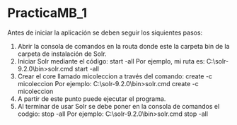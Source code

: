 # PracticaMB_1
Antes de iniciar la aplicación se deben seguir los siquientes pasos:
1.  Abrir la consola de comandos en  la routa donde este la carpeta bin de  la carpeta de instalación de Solr.
2.  Iniciar Solr mediante el código:  start -all
    Por ejemplo, mi ruta es: C:\solr-9.2.0\bin>solr.cmd start -all
4.  Crear el core llamado micoleccion a través del comando: create -c micoleccion
    Por ejemplo: C:\solr-9.2.0\bin>solr.cmd create -c micoleccion
5.  A partir de este punto puede ejecutar el programa.
6.  Al terminar de usar Solr se debe poner en la consola de comandos el codgio: stop -all
    Por ejemplo: C:\solr-9.2.0\bin>solr.cmd stop -all
